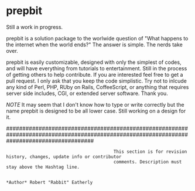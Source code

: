 # prepbit

Still a work in progress. 

prepbit is a solution package to the worlwide question of "What happens to the internet when the world ends?" The answer is simple. The nerds take over. 

prepbit is easily customizable, designed with only the simplest of codes, and will have everything from tutorials to entertainment. Still in the process of getting others to help contribute. If you are interested feel free to get a pull request. I only ask that you keep the code simplistic. Try not to inlcude any kind of Perl, PHP, RUby on Rails, CoffeeScript, or anything that requires server side includes, CGI, or extended server software. Thank you. 

*NOTE* It may seem that I don't know how to type or write correctly but the name prepbit is designed to be all lower case. Still working on a design for it. 

###########################################################################################################################################

                                             This section is for revision history, changes, update info or contributor
                                             comments. Description must stay above the Hashtag line. 
~~~~~~~~~~~~~~~~~~~~~~~~~~~~~~~~~~~~~~~~~~~~~~~~~~~~~~~~~~~~~~~~~~~~~~~~~~~~~~~~~~~~~~~~~~~~~~~~~~~~~~~~~~~~~~~~~~~~~~~~~~~~~~~~~~~~~~~~~~~

*Author* Robert "Rabbit" Eatherly
